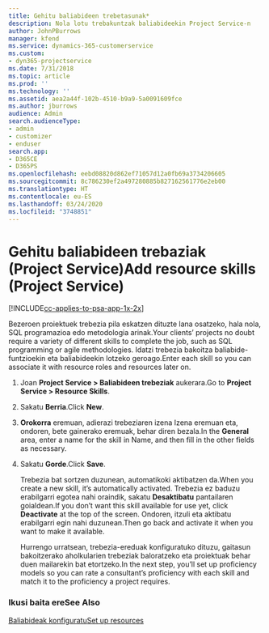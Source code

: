 ```yaml
---
title: Gehitu baliabideen trebetasunak*
description: Nola lotu trebakuntzak baliabideekin Project Service-n
author: JohnPBurrows
manager: kfend
ms.service: dynamics-365-customerservice
ms.custom:
- dyn365-projectservice
ms.date: 7/31/2018
ms.topic: article
ms.prod: ''
ms.technology: ''
ms.assetid: aea2a44f-102b-4510-b9a9-5a0091609fce
ms.author: jburrows
audience: Admin
search.audienceType:
- admin
- customizer
- enduser
search.app:
- D365CE
- D365PS
ms.openlocfilehash: eebd08820d862ef71057d12a0fb69a3734206605
ms.sourcegitcommit: 8c786230ef2a497280885b827162561776e2eb00
ms.translationtype: HT
ms.contentlocale: eu-ES
ms.lasthandoff: 03/24/2020
ms.locfileid: "3748851"
---
```

# <a name="add-resource-skills-project-service"></a><span data-ttu-id="bb666-103">Gehitu baliabideen trebaziak (Project Service)</span><span class="sxs-lookup"><span data-stu-id="bb666-103">Add resource skills (Project Service)</span></span>

[!INCLUDE[cc-applies-to-psa-app-1x-2x](../includes/cc-applies-to-psa-app-1x-2x.md)]

<span data-ttu-id="bb666-104">Bezeroen proiektuek trebezia pila eskatzen dituzte lana osatzeko, hala nola, SQL programazioa edo metodologia arinak.</span><span class="sxs-lookup"><span data-stu-id="bb666-104">Your clients’ projects no doubt require a variety of different skills to complete the job, such as SQL programming or agile methodologies.</span></span> <span data-ttu-id="bb666-105">Idatzi trebezia bakoitza baliabide-funtzioekin eta baliabideekin lotzeko geroago.</span><span class="sxs-lookup"><span data-stu-id="bb666-105">Enter each skill so you can associate it with resource roles and resources later on.</span></span>  
  
1. <span data-ttu-id="bb666-106">Joan **Project Service > Baliabideen trebeziak** aukerara.</span><span class="sxs-lookup"><span data-stu-id="bb666-106">Go to **Project Service > Resource Skills**.</span></span>  
  
2. <span data-ttu-id="bb666-107">Sakatu **Berria**.</span><span class="sxs-lookup"><span data-stu-id="bb666-107">Click **New**.</span></span>  
  
3. <span data-ttu-id="bb666-108">**Orokorra** eremuan, adierazi trebeziaren izena Izena eremuan eta, ondoren, bete gainerako eremuak, behar diren bezala.</span><span class="sxs-lookup"><span data-stu-id="bb666-108">In the **General** area, enter a name for the skill in Name, and then fill in the other fields as necessary.</span></span>  
  
4. <span data-ttu-id="bb666-109">Sakatu **Gorde**.</span><span class="sxs-lookup"><span data-stu-id="bb666-109">Click **Save**.</span></span>  
  
   <span data-ttu-id="bb666-110">Trebezia bat sortzen duzunean, automatikoki aktibatzen da.</span><span class="sxs-lookup"><span data-stu-id="bb666-110">When you create a new skill, it’s automatically activated.</span></span> <span data-ttu-id="bb666-111">Trebezia ez baduzu erabilgarri egotea nahi oraindik, sakatu **Desaktibatu** pantailaren goialdean.</span><span class="sxs-lookup"><span data-stu-id="bb666-111">If you don’t want this skill available for use yet, click **Deactivate** at the top of the screen.</span></span> <span data-ttu-id="bb666-112">Ondoren, itzuli eta aktibatu erabilgarri egin nahi duzunean.</span><span class="sxs-lookup"><span data-stu-id="bb666-112">Then go back and activate it when you want to make it available.</span></span>  
  
   <span data-ttu-id="bb666-113">Hurrengo urratsean, trebezia-ereduak konfiguratuko dituzu, gaitasun bakoitzerako aholkularien trebeziak baloratzeko eta proiektuak behar duen mailarekin bat etortzeko.</span><span class="sxs-lookup"><span data-stu-id="bb666-113">In the next step, you’ll set up proficiency models so you can rate a consultant’s proficiency with each skill and match it to the proficiency a project requires.</span></span>  
  
### <a name="see-also"></a><span data-ttu-id="bb666-114">Ikusi baita ere</span><span class="sxs-lookup"><span data-stu-id="bb666-114">See Also</span></span>  
 [<span data-ttu-id="bb666-115">Baliabideak konfiguratu</span><span class="sxs-lookup"><span data-stu-id="bb666-115">Set up resources</span></span>](../project-service/set-up-resources.md)
